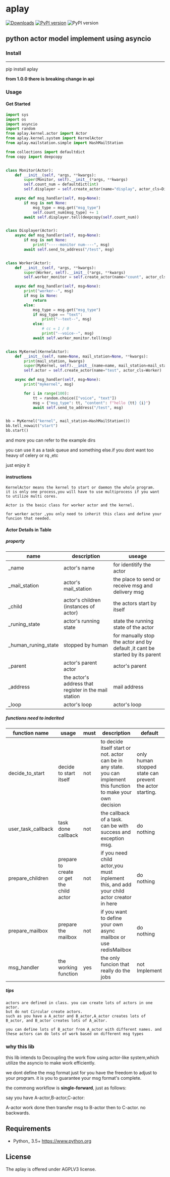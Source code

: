 # aplay
[![Downloads](https://pepy.tech/badge/aplay)](https://pepy.tech/project/aplay)
[![PyPI version](https://badge.fury.io/py/aplay.svg)](https://badge.fury.io/py/aplay)
![PyPI version](https://img.shields.io/pypi/pyversions/aplay)

## **python actor model implement using asyncio**

### Install

--------------

pip install aplay

**from 1.0.0 there is breaking change in api**

### Usage

#### Get Started

```python
import sys
import os
import asyncio
import random
from aplay.kernel.actor import Actor
from aplay.kernel.system import KernelActor
from aplay.mailstation.simple import HashMailStation

from collections import defaultdict
from copy import deepcopy


class Monitor(Actor):
    def __init__(self, *args, **kwargs):
        super(Monitor, self).__init__(*args, **kwargs)
        self.count_num = defaultdict(int)
        self.displayer = self.create_actor(name="display", actor_cls=Displayer)

    async def msg_handler(self, msg=None):
        if msg is not None:
            msg_type = msg.get("msg_type")
            self.count_num[msg_type] += 1
        await self.displayer.tell(deepcopy(self.count_num))


class Displayer(Actor):
    async def msg_handler(self, msg=None):
        if msg is not None:
            print("-----monitor num----", msg)
        await self.send_to_address("/test", msg)


class Worker(Actor):
    def __init__(self, *args, **kwargs):
        super(Worker, self).__init__(*args, **kwargs)
        self.worker_monitor = self.create_actor(name="count", actor_cls=Monitor)

    async def msg_handler(self, msg=None):
        print("worker--", msg)
        if msg is None:
            return
        else:
            msg_type = msg.get("msg_type")
            if msg_type == "text":
                print("--text--", msg)
            else:
                # cc = 1 / 0
                print("--voice--", msg)
            await self.worker_monitor.tell(msg)


class MyKernel(KernelActor):
    def __init__(self, name=None, mail_station=None, **kwargs):
        print(mail_station, kwargs)
        super(MyKernel, self).__init__(name=name, mail_station=mail_station, **kwargs)
        self.actor = self.create_actor(name="test", actor_cls=Worker)

    async def msg_handler(self, msg=None):
        print("mykernel", msg)

        for i in range(100):
            tt = random.choice(["voice", "text"])
            msg = {"msg_type": tt, "content": f"hello {tt} {i}"}
            await self.send_to_address("/test", msg)


bb = MyKernel("kernel", mail_station=HashMailStation())
bb.tell_nowait("start")
bb.start()
```

and more you can refer to the example dirs

you can use it as a task queue and something else.if you dont want too heavy of celery or rq ,etc

just enjoy it

#### instructions

    KernelActor means the kernel to start or daemon the whole program. 
    it is only one process,you will have to use multiprocess if you want to utilize multi cores.

    Actor is the basic class for worker actor and the kernel.

    for worker actor ,you only need to inherit this class and define your funcion that needed. 

#### Actor Details in Table

##### property
name|description|useage
-|-|-
_name|actor's name|for identitify the actor
_mail_station|actor's mail_station|the place to send or receive msg and delivery msg
_child|actor's children (instances of actor)|the actors start by itself
_runing_state|actor's running state|state the running state of the actor
_human_runing_state|stopped by human|for manually stop the actor and by default ,it cant be started by its parent
_parent|actor's parent actor|actor's parent
_address|the actor's address that register in the mail station| mail address
_loop|actor's loop|actor's loop

##### functions need to inderited

function name|usage|must|description|default
-|-|-|-|-
decide_to_start|decide to start itself|not| to decide itself start or not. actor can be in any state.  you can implement this function to make your own decision|only human stopped state can prevent the actor starting.
user_task_callback|task done callback|not|the callback of a task. can be with success and exception msg. | do nothing
prepare_children|prepare to create or get the child actor|not|if you need child actor,you must inplement this, and add your child actor creator in here| do nothing
prepare_mailbox|prepare the mailbox|not| if you want to define your own async mailbox or use redisMailbox|do nothing
msg_handler|the working function|yes|the only funcion that really do the jobs| not Implement

##### tips
    actors are defined in class. you can create lots of actors in one actor.
    but do not Circular create actors. 
    such as you have a A_actor and B_actor,A_actor creates lots of B_actor, and B_actor creates lots of A_actor.

    you can define lots of B_actor from A_actor with different names. and these actors can do lots of work based on different msg types

### why this lib

this lib intends to Decoupling the work flow using actor-like system,which utilize the asyncio to make work efficiently.

we dont define the msg format just for you have the freedom to adjust to your program. it is you to guarantee your msg format's complete.

the commong workflow is **single-forward**, just as follows:

say you have A-actor,B-actor,C-actor:

A-actor work done then transfer msg to B-actor then to C-actor. no backwards.


Requirements
------------

* Python_ 3.5+  https://www.python.org

License
-------

The aplay is offered under AGPLV3 license.
